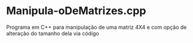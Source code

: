 # Manipula-oDeMatrizes.cpp

Programa em C++ para manipulação de uma matriz 4X4 e com opção de alteração do tamanho dela via código
